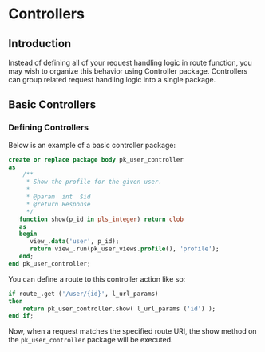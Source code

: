# Controllers

## Introduction

Instead of defining all of your request handling logic in route function, you may wish to organize this behavior using Controller package. Controllers can group related request handling logic into a single package. 

## Basic Controllers

### Defining Controllers

Below is an example of a basic controller package:

```sql
create or replace package body pk_user_controller
as
    /**
     * Show the profile for the given user.
     *
     * @param  int  $id
     * @return Response
     */
   function show(p_id in pls_integer) return clob
   as
   begin
      view_.data('user', p_id);
      return view_.run(pk_user_views.profile(), 'profile');
   end;
end pk_user_controller;
```


You can define a route to this controller action like so:

```sql
if route_.get ('/user/{id}', l_url_params)
then
	return pk_user_controller.show( l_url_params ('id') );
end if;
```

Now, when a request matches the specified route URI, the show method on the `pk_user_controller` package will be executed.


